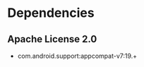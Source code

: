 Dependencies
============

Apache License 2.0
------------------
- com.android.support:appcompat-v7:19.+
